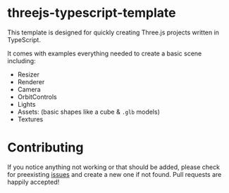 # threejs-typescript-template

This template is designed for quickly creating Three.js projects written in TypeScript.

It comes with examples everything needed to create a basic scene including:
* Resizer
* Renderer
* Camera
* OrbitControls
* Lights
* Assets: (basic shapes like a cube & `.glb` models)
* Textures

# Contributing

If you notice anything not working or that should be added, please check for preexisting [issues](https://github.com/winstoncooke/threejs-typescript-template/issues) and create a new one if not found. Pull requests are happily accepted!
